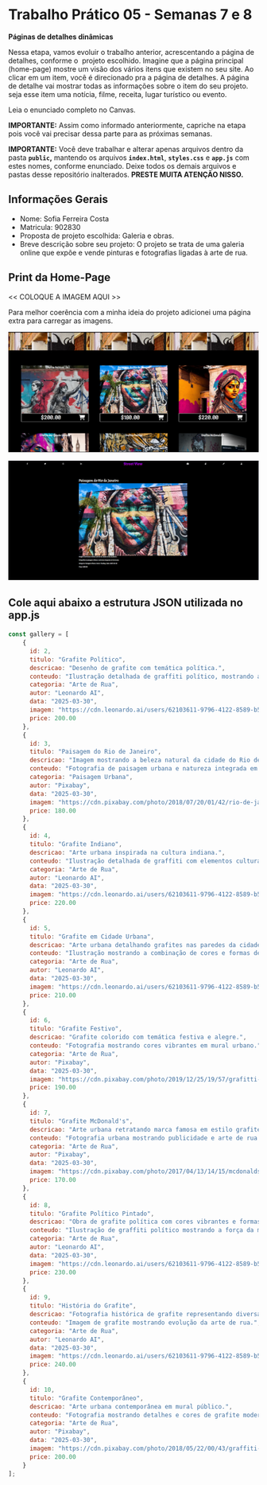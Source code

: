 # Trabalho Prático 05 - Semanas 7 e 8

**Páginas de detalhes dinâmicas**

Nessa etapa, vamos evoluir o trabalho anterior, acrescentando a página de detalhes, conforme o  projeto escolhido. Imagine que a página principal (home-page) mostre um visão dos vários itens que existem no seu site. Ao clicar em um item, você é direcionado pra a página de detalhes. A página de detalhe vai mostrar todas as informações sobre o item do seu projeto. seja esse item uma notícia, filme, receita, lugar turístico ou evento.

Leia o enunciado completo no Canvas. 

**IMPORTANTE:** Assim como informado anteriormente, capriche na etapa pois você vai precisar dessa parte para as próximas semanas. 

**IMPORTANTE:** Você deve trabalhar e alterar apenas arquivos dentro da pasta **`public`,** mantendo os arquivos **`index.html`**, **`styles.css`** e **`app.js`** com estes nomes, conforme enunciado. Deixe todos os demais arquivos e pastas desse repositório inalterados. **PRESTE MUITA ATENÇÃO NISSO.**

## Informações Gerais

- Nome: Sofia Ferreira Costa
- Matricula: 902830
- Proposta de projeto escolhida: Galeria e obras.
- Breve descrição sobre seu projeto:  O projeto se trata de uma galeria online que expõe e vende pinturas e fotografias ligadas à arte de rua.

## Print da Home-Page

<<  COLOQUE A IMAGEM AQUI >>

Para melhor coerência com a minha ideia do projeto adicionei uma página extra para carregar as imagens.

![Print da página criada com carregamento dinâmico das imegens](photographs.png)

![Print da página detalhes](detalhes.png)

## Cole aqui abaixo a estrutura JSON utilizada no app.js

```javascript
const gallery = [ 
    {
      id: 2,
      titulo: "Grafite Político",
      descricao: "Desenho de grafite com temática política.",
      conteudo: "Ilustração detalhada de graffiti político, mostrando arte urbana engajada.",
      categoria: "Arte de Rua",
      autor: "Leonardo AI",
      data: "2025-03-30",
      imagem: "https://cdn.leonardo.ai/users/62103611-9796-4122-8589-b5731d68e6bd/generations/eabb72be-a801-4378-a78e-5202b6ac5d51/Ilustration_V2_political_graffiti_drawing_0.jpg",
      price: 200.00
    },
    {
      id: 3,
      titulo: "Paisagem do Rio de Janeiro",
      descricao: "Imagem mostrando a beleza natural da cidade do Rio de Janeiro.",
      conteudo: "Fotografia de paisagem urbana e natureza integrada em harmonia.",
      categoria: "Paisagem Urbana",
      autor: "Pixabay",
      data: "2025-03-30",
      imagem: "https://cdn.pixabay.com/photo/2018/07/20/01/42/rio-de-janeiro-3549798_1280.jpg",
      price: 180.00
    },
    {
      id: 4,
      titulo: "Grafite Indiano",
      descricao: "Arte urbana inspirada na cultura indiana.",
      conteudo: "Ilustração detalhada de graffiti com elementos culturais da Índia.",
      categoria: "Arte de Rua",
      autor: "Leonardo AI",
      data: "2025-03-30",
      imagem: "https://cdn.leonardo.ai/users/62103611-9796-4122-8589-b5731d68e6bd/generations/f5906da8-87e4-451f-a69d-128fc2704212/Ilustration_V2_indian_graffiti_0.jpg",
      price: 220.00
    },
    {
      id: 5,
      titulo: "Grafite em Cidade Urbana",
      descricao: "Arte urbana detalhando grafites nas paredes da cidade.",
      conteudo: "Ilustração mostrando a combinação de cores e formas de graffiti urbano.",
      categoria: "Arte de Rua",
      autor: "Leonardo AI",
      data: "2025-03-30",
      imagem: "https://cdn.leonardo.ai/users/62103611-9796-4122-8589-b5731d68e6bd/generations/eb233b7e-c529-4ea9-aa6d-27ae9d16eca7/Ilustration_V2_city_graffiti_0.jpg",
      price: 210.00
    },
    {
      id: 6,
      titulo: "Grafite Festivo",
      descricao: "Grafite colorido com temática festiva e alegre.",
      conteudo: "Fotografia mostrando cores vibrantes em mural urbano.",
      categoria: "Arte de Rua",
      autor: "Pixabay",
      data: "2025-03-30",
      imagem: "https://cdn.pixabay.com/photo/2019/12/25/19/57/grafitti-4719165_1280.jpg",
      price: 190.00
    },
    {
      id: 7,
      titulo: "Grafite McDonald's",
      descricao: "Arte urbana retratando marca famosa em estilo grafite.",
      conteudo: "Fotografia urbana mostrando publicidade e arte de rua combinadas.",
      categoria: "Arte de Rua",
      autor: "Pixabay",
      data: "2025-03-30",
      imagem: "https://cdn.pixabay.com/photo/2017/04/13/14/15/mcdonalds-2227657_1280.jpg",
      price: 170.00
    },
    {
      id: 8,
      titulo: "Grafite Político Pintado",
      descricao: "Obra de grafite política com cores vibrantes e formas impactantes.",
      conteudo: "Ilustração de graffiti político mostrando a força da mensagem urbana.",
      categoria: "Arte de Rua",
      autor: "Leonardo AI",
      data: "2025-03-30",
      imagem: "https://cdn.leonardo.ai/users/62103611-9796-4122-8589-b5731d68e6bd/generations/cb3254d5-5e90-4b27-95b4-344936b6913e/Ilustration_V2_political_graffiti_painting_0.jpg",
      price: 230.00
    },
    {
      id: 9,
      titulo: "História do Grafite",
      descricao: "Fotografia histórica de grafite representando diversas eras da arte urbana.",
      conteudo: "Imagem de grafite mostrando evolução da arte de rua.",
      categoria: "Arte de Rua",
      autor: "Leonardo AI",
      data: "2025-03-30",
      imagem: "https://cdn.leonardo.ai/users/62103611-9796-4122-8589-b5731d68e6bd/generations/3bab1f5b-ad39-452e-ab04-bc6dafc2c9b9/Absolute_Reality_v16_photograph_history_graffiti_0.jpg",
      price: 240.00
    },
    {
      id: 10,
      titulo: "Grafite Contemporâneo",
      descricao: "Arte urbana contemporânea em mural público.",
      conteudo: "Fotografia mostrando detalhes e cores de grafite moderno.",
      categoria: "Arte de Rua",
      autor: "Pixabay",
      data: "2025-03-30",
      imagem: "https://cdn.pixabay.com/photo/2018/05/22/00/43/graffiti-3420171_1280.jpg",
      price: 200.00
    }
];
```
